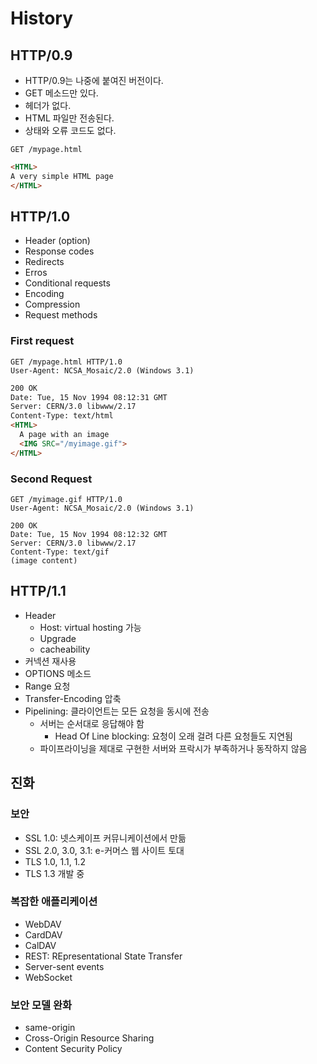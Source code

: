 # History

## HTTP/0.9

- HTTP/0.9는 나중에 붙여진 버전이다.
- GET 메소드만 있다.
- 헤더가 없다.
- HTML 파일만 전송된다.
- 상태와 오류 코드도 없다.

```
GET /mypage.html
```

```html
<HTML>
A very simple HTML page
</HTML>
```

## HTTP/1.0

- Header (option)
- Response codes
- Redirects
- Erros
- Conditional requests
- Encoding
- Compression
- Request methods

### First request

```
GET /mypage.html HTTP/1.0
User-Agent: NCSA_Mosaic/2.0 (Windows 3.1)
```

```html
200 OK
Date: Tue, 15 Nov 1994 08:12:31 GMT
Server: CERN/3.0 libwww/2.17
Content-Type: text/html
<HTML> 
  A page with an image
  <IMG SRC="/myimage.gif">
</HTML>
```

### Second Request

```
GET /myimage.gif HTTP/1.0
User-Agent: NCSA_Mosaic/2.0 (Windows 3.1)
```

```
200 OK
Date: Tue, 15 Nov 1994 08:12:32 GMT
Server: CERN/3.0 libwww/2.17
Content-Type: text/gif
(image content)
```

## HTTP/1.1

- Header
  - Host: virtual hosting 가능
  - Upgrade
  - cacheability
- 커넥션 재사용
- OPTIONS 메소드
- Range 요청
- Transfer-Encoding 압축
- Pipelining: 클라이언트는 모든 요청을 동시에 전송
  - 서버는 순서대로 응답해야 함
    - Head Of Line blocking: 요청이 오래 걸려 다른 요청들도 지연됨
  - 파이프라이닝을 제대로 구현한 서버와 프락시가 부족하거나 동작하지 않음

## 진화

### 보안

- SSL 1.0: 넷스케이프 커뮤니케이션에서 만듦
- SSL 2.0, 3.0, 3.1: e-커머스 웹 사이트 토대
- TLS 1.0, 1.1, 1.2
- TLS 1.3 개발 중

### 복잡한 애플리케이션

- WebDAV
- CardDAV
- CalDAV
- REST: REpresentational State Transfer
- Server-sent events
- WebSocket

### 보안 모델 완화

- same-origin
- Cross-Origin Resource Sharing
- Content Security Policy
